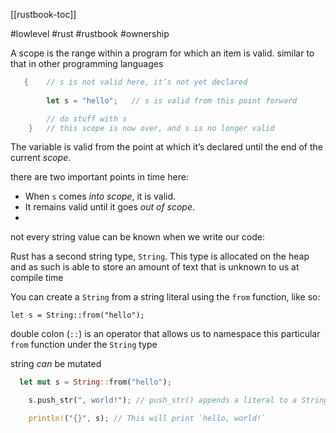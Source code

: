 [[rustbook-toc]]

#lowlevel #rust #rustbook #ownership

A scope is the range within a program for which an item is valid. similar to that in other programming languages

```rust
   {    // s is not valid here, it’s not yet declared
        
		let s = "hello";   // s is valid from this point forward

        // do stuff with s
    }   // this scope is now over, and s is no longer valid
```

The variable is valid from the point at which it’s declared until the end of the current _scope_.

there are two important points in time here:

-   When `s` comes _into scope_, it is valid.
-   It remains valid until it goes _out of scope_.
-   
not every string value can be known when we write our code:

Rust has a second string type, `String`. This type is allocated on the heap and as such is able to store an amount of text that is unknown to us at compile time

You can create a `String` from a string literal using the `from` function, like so:

`let s = String::from("hello");`

double colon (`::`) is an operator that allows us to namespace this particular `from` function under the `String` type

string _can_ be mutated

```rust
  let mut s = String::from("hello");

    s.push_str(", world!"); // push_str() appends a literal to a String

    println!("{}", s); // This will print `hello, world!`
```
